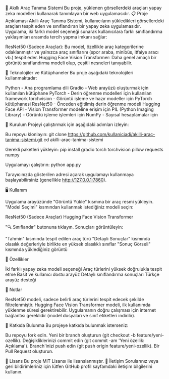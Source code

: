 🚗 Akıllı Araç Tanıma Sistemi
Bu proje, yüklenen görsellerdeki araçları yapay zeka modelleri kullanarak tanımlayan bir web uygulamasıdır.
📋 Proje Açıklaması
Akıllı Araç Tanıma Sistemi, kullanıcıların yükledikleri görsellerdeki araçları tespit eden ve sınıflandıran bir yapay zeka uygulamasıdır. Uygulama, iki farklı model seçeneği sunarak kullanıcılara farklı sınıflandırma yaklaşımları arasında tercih yapma imkanı sağlar:

ResNet50 (Sadece Araçlar): Bu model, özellikle araç kategorilerine odaklanmıştır ve yalnızca araç sınıflarını (spor araba, minibüs, itfaiye aracı vb.) tespit eder.
Hugging Face Vision Transformer: Daha genel amaçlı bir görüntü sınıflandırma modeli olup, çeşitli nesneleri tanıyabilir.

🔧 Teknolojiler ve Kütüphaneler
Bu proje aşağıdaki teknolojileri kullanmaktadır:

Python - Ana programlama dili
Gradio - Web arayüzü oluşturmak için kullanılan kütüphane
PyTorch - Derin öğrenme modelleri için kullanılan framework
torchvision - Görüntü işleme ve hazır modeller için PyTorch kütüphanesi
ResNet50 - Önceden eğitilmiş derin öğrenme modeli
Hugging Face API - Vision Transformer modeline erişim için
PIL (Python Imaging Library) - Görüntü işleme işlemleri için
NumPy - Sayısal hesaplamalar için

🚀 Kurulum
Projeyi çalıştırmak için aşağıdaki adımları izleyin:

Bu repoyu klonlayın:
git clone https://github.com/kullaniciadi/akilli-arac-tanima-sistemi.git
cd akilli-arac-tanima-sistemi

Gerekli paketleri yükleyin:
pip install gradio torch torchvision pillow requests numpy

Uygulamayı çalıştırın:
python app.py

Tarayıcınızda gösterilen adresi açarak uygulamayı kullanmaya başlayabilirsiniz (genellikle http://127.0.0.1:7860).

🖥️ Kullanım

Uygulama arayüzünde "Görüntü Yükle" kısmına bir araç resmi yükleyin.
"Model Seçimi" kısmından kullanmak istediğiniz modeli seçin:

ResNet50 (Sadece Araçlar)
Hugging Face Vision Transformer


"🔍 Sınıflandır" butonuna tıklayın.
Sonuçları görüntüleyin:

"Tahmin" kısmında tespit edilen araç türü
"Detaylı Sonuçlar" kısmında olasılık değerleriyle birlikte en yüksek olasılıklı sınıflar
"Sonuç Görseli" kısmında yüklediğiniz görüntü



🌟 Özellikler

İki farklı yapay zeka modeli seçeneği
Araç türlerini yüksek doğrulukla tespit etme
Basit ve kullanıcı dostu arayüz
Detaylı sınıflandırma sonuçları
Türkçe arayüz desteği

📝 Notlar

ResNet50 modeli, sadece belirli araç türlerini tespit edecek şekilde filtrelenmiştir.
Hugging Face Vision Transformer modeli, ilk kullanımda yüklenme süresi gerektirebilir.
Uygulamanın doğru çalışması için internet bağlantısı gereklidir (model dosyaları ve sınıf etiketleri indirilir).

🤝 Katkıda Bulunma
Bu projeye katkıda bulunmak isterseniz:

Bu repoyu fork edin.
Yeni bir branch oluşturun (git checkout -b feature/yeni-ozellik).
Değişikliklerinizi commit edin (git commit -am 'Yeni özellik: Açıklama').
Branch'inizi push edin (git push origin feature/yeni-ozellik).
Bir Pull Request oluşturun.

📜 Lisans
Bu proje MIT Lisansı ile lisanslanmıştır.
📧 İletişim
Sorularınız veya geri bildirimleriniz için lütfen GitHub profil sayfamdaki iletişim bilgilerini kullanın.
